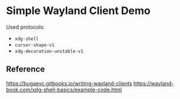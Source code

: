 # Simple Wayland Client Demo

Used protocols:

- `xdg-shell`
- `cursor-shape-v1`
- `xdg-decoration-unstable-v1`

## Reference

<https://bugaevc.gitbooks.io/writing-wayland-clients>
<https://wayland-book.com/xdg-shell-basics/example-code.html>
